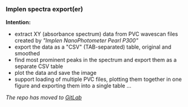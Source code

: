 ### Implen spectra export(er)

__Intention:__

- extract XY (absorbance spectrum) data from PVC wavescan files created by _"Implen NanoPhotometer Pearl P300"_
- export the data as a "CSV" (TAB-separated) table, original and smoothed
- find most prominent peaks in the spectrum and export them as a separate CSV table
- plot the data and save the image
- support loading of multiple PVC files, plotting them together in one figure and exporting them into a single table
...

_The repo has moved to [GitLab][]_

[GitLab]:
https://gitlab.com/_124_/pvc-export
